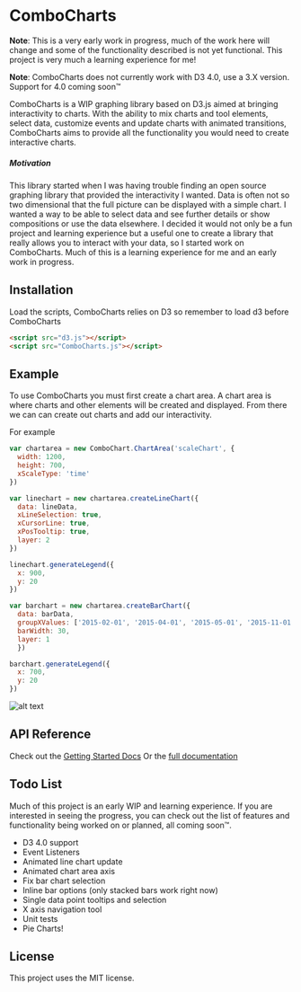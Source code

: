 # ComboCharts

**Note**: This is a very early work in progress, much of the work here will change and some of the functionality described is not yet functional. This project is very much a learning experience for me!

**Note**: ComboCharts does not currently work with D3 4.0, use a 3.X version. Support for 4.0 coming soon™

ComboCharts is a WIP graphing library based on D3.js aimed at bringing interactivity to charts. With the ability to mix charts and tool elements, select data, customize events and update charts with animated transitions, ComboCharts aims to provide all the functionality you would need to create interactive charts.

##### Motivation
This library started when I was having trouble finding an open source graphing library that provided the interactivity I wanted. 
Data is often not so two dimensional that the full picture can be displayed with a simple chart. 
I wanted a way to be able to select data and see further details or show compositions or use the data elsewhere. 
I decided it would not only be a fun project and learning experience but a useful one to create a library that really allows you 
to interact with your data, so I started work on ComboCharts. Much of this is a learning experience for me and an early work in progress.

## Installation

Load the scripts, ComboCharts relies on D3 so remember to load d3 before ComboCharts

```html
<script src="d3.js"></script>
<script src="ComboCharts.js"></script>
```

## Example

To use ComboCharts you must first create a chart area. A chart area is where charts and other elements will be created and displayed. From there we can can create out charts and add our interactivity. 

For example

```javascript
var chartarea = new ComboChart.ChartArea('scaleChart', {
  width: 1200,
  height: 700,
  xScaleType: 'time'
})

var linechart = new chartarea.createLineChart({
  data: lineData,
  xLineSelection: true,
  xCursorLine: true,
  xPosTooltip: true,
  layer: 2
})

linechart.generateLegend({
  x: 900,
  y: 20
})

var barchart = new chartarea.createBarChart({
  data: barData,
  groupXValues: ['2015-02-01', '2015-04-01', '2015-05-01', '2015-11-01'],
  barWidth: 30,
  layer: 1
  })

barchart.generateLegend({
  x: 700,
  y: 20
})
```

![alt text](http://i.imgur.com/Xbj1sZj.jpg "Example Chart")

## API Reference
Check out the [Getting Started Docs]()
Or the [full documentation]()

## Todo List 
Much of this project is an early WIP and learning experience.
If you are interested in seeing the progress, 
you can check out the list of features and functionality being worked on or planned, all coming soon™.

* D3 4.0 support
* Event Listeners
* Animated line chart update  
* Animated chart area axis 
* Fix bar chart selection
* Inline bar options (only stacked bars work right now)
* Single data point tooltips and selection
* X axis navigation tool
* Unit tests
* Pie Charts!

## License
This project uses the MIT license.
